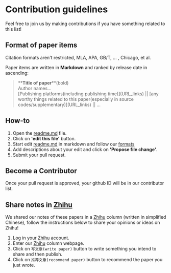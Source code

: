 # Contribution guidelines

Feel free to join us by making contributions if you have something related to this list!

## Format of paper items

Citation formats aren't restricted, MLA, APA, GB/T, ... , Chicago, et al.

Paper items are written in **Markdown** and ranked by release date in ascending:
>\*\***Title of paper**\*\*(bold)  
Author names...  
[Publishing platforms(including publishing time)]\(URL_links) || [any worthy things related to this paper(especially in source codes/supplementary)]\(URL_links) || ...  

## How-to

1. Open the [readme.md](https://github.com/Peldom/papers_for_protein_design_using_DL/blob/main/README.md) file.
2. Click on **'edit this file'** button.
3. Start edit [readme.md](https://github.com/Peldom/papers_for_protein_design_using_DL/blob/main/README.md) in markdown and follow our [formats](#format-of-paper-items)
4. Add descriptions about your edit and click on **'Propose file change'**.
5. Submit your pull request.

## Become a Contributor

Once your pull request is approved, your github ID will be in our contributor list.

## Share notes in [Zhihu](https://www.zhihu.com/column/c_1475864742820929537)

We shared our notes of these papers in a [Zhihu](https://www.zhihu.com/column/c_1475864742820929537) column (written in simplified Chinese), follow the instructions below to share your opinions or ideas on Zhihu!

1. Log in your [Zhihu](https://www.zhihu.com/) account.
2. Enter our [Zhihu](https://www.zhihu.com/column/c_1475864742820929537) column webpage.
3. Click on `写文章(write paper)` button to write something you intend to share and then publish.
4. Click on `推荐文章(recommend paper)` button to recommend the paper you just wrote.
